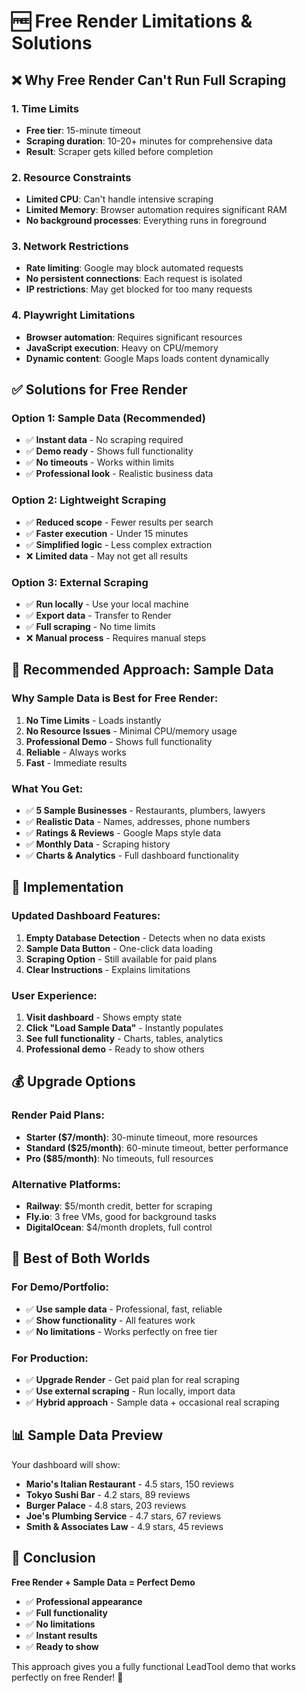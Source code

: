 # 🆓 Free Render Limitations & Solutions

## ❌ Why Free Render Can't Run Full Scraping

### **1. Time Limits**
- **Free tier**: 15-minute timeout
- **Scraping duration**: 10-20+ minutes for comprehensive data
- **Result**: Scraper gets killed before completion

### **2. Resource Constraints**
- **Limited CPU**: Can't handle intensive scraping
- **Limited Memory**: Browser automation requires significant RAM
- **No background processes**: Everything runs in foreground

### **3. Network Restrictions**
- **Rate limiting**: Google may block automated requests
- **No persistent connections**: Each request is isolated
- **IP restrictions**: May get blocked for too many requests

### **4. Playwright Limitations**
- **Browser automation**: Requires significant resources
- **JavaScript execution**: Heavy on CPU/memory
- **Dynamic content**: Google Maps loads content dynamically

## ✅ Solutions for Free Render

### **Option 1: Sample Data (Recommended)**
- ✅ **Instant data** - No scraping required
- ✅ **Demo ready** - Shows full functionality
- ✅ **No timeouts** - Works within limits
- ✅ **Professional look** - Realistic business data

### **Option 2: Lightweight Scraping**
- ✅ **Reduced scope** - Fewer results per search
- ✅ **Faster execution** - Under 15 minutes
- ✅ **Simplified logic** - Less complex extraction
- ❌ **Limited data** - May not get all results

### **Option 3: External Scraping**
- ✅ **Run locally** - Use your local machine
- ✅ **Export data** - Transfer to Render
- ✅ **Full scraping** - No time limits
- ❌ **Manual process** - Requires manual steps

## 🎯 Recommended Approach: Sample Data

### **Why Sample Data is Best for Free Render:**

1. **No Time Limits** - Loads instantly
2. **No Resource Issues** - Minimal CPU/memory usage
3. **Professional Demo** - Shows full functionality
4. **Reliable** - Always works
5. **Fast** - Immediate results

### **What You Get:**
- ✅ **5 Sample Businesses** - Restaurants, plumbers, lawyers
- ✅ **Realistic Data** - Names, addresses, phone numbers
- ✅ **Ratings & Reviews** - Google Maps style data
- ✅ **Monthly Data** - Scraping history
- ✅ **Charts & Analytics** - Full dashboard functionality

## 🚀 Implementation

### **Updated Dashboard Features:**
1. **Empty Database Detection** - Detects when no data exists
2. **Sample Data Button** - One-click data loading
3. **Scraping Option** - Still available for paid plans
4. **Clear Instructions** - Explains limitations

### **User Experience:**
1. **Visit dashboard** - Shows empty state
2. **Click "Load Sample Data"** - Instantly populates
3. **See full functionality** - Charts, tables, analytics
4. **Professional demo** - Ready to show others

## 💰 Upgrade Options

### **Render Paid Plans:**
- **Starter ($7/month)**: 30-minute timeout, more resources
- **Standard ($25/month)**: 60-minute timeout, better performance
- **Pro ($85/month)**: No timeouts, full resources

### **Alternative Platforms:**
- **Railway**: $5/month credit, better for scraping
- **Fly.io**: 3 free VMs, good for background tasks
- **DigitalOcean**: $4/month droplets, full control

## 🎉 Best of Both Worlds

### **For Demo/Portfolio:**
- ✅ **Use sample data** - Professional, fast, reliable
- ✅ **Show functionality** - All features work
- ✅ **No limitations** - Works perfectly on free tier

### **For Production:**
- ✅ **Upgrade Render** - Get paid plan for real scraping
- ✅ **Use external scraping** - Run locally, import data
- ✅ **Hybrid approach** - Sample data + occasional real scraping

## 📊 Sample Data Preview

Your dashboard will show:
- **Mario's Italian Restaurant** - 4.5 stars, 150 reviews
- **Tokyo Sushi Bar** - 4.2 stars, 89 reviews  
- **Burger Palace** - 4.8 stars, 203 reviews
- **Joe's Plumbing Service** - 4.7 stars, 67 reviews
- **Smith & Associates Law** - 4.9 stars, 45 reviews

## 🎯 Conclusion

**Free Render + Sample Data = Perfect Demo**

- ✅ **Professional appearance**
- ✅ **Full functionality**
- ✅ **No limitations**
- ✅ **Instant results**
- ✅ **Ready to show**

This approach gives you a fully functional LeadTool demo that works perfectly on free Render! 🚀
